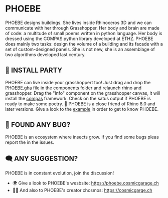 # PHOEBE

PHOEBE designs buildings. She lives inside Rhinoceros 3D and we can communicate with her through Grasshopper. Her body and brain are made of code: a multitude of small poems written in python language. Her body is dressed using the COMPAS python library developed at ETHZ. PHOEBE does mainly two tasks: design the volume of a building and its facade with a set of custom-designed panels. She is not new, she is an assemblage of two algorithms developed last century.





## 🎉 INSTALL PARTY
PHOEBE can live inside your grasshoppert too! Just drag and drop the [PHOEBE.gha](PHOEBE.gha) file in the components folder and relaunch rhino and grasshopper. 
Drag the "Info" component on the grasshopper canvas, it will install the [compas](https://compas.dev/#/) framework. Check on the satus output if PHOEBE is ready to make some poetry. 
🦏 PHOEBE is a close friend of Rhino 8.0 and later versions. 
Give a look to the [example](EXAMPLE_PHOEBE.gh) in order to get to know PHOEBE.


## 🐛 FOUND ANY BUG? 
PHOEBE is an ecosystem where insects grow. If you find some bugs pleas report the in the issues. 

## 🗨️ ANY SUGGESTION?
PHOEBE is in constant evolution, join the  discussion!


- 🌍 Give a look to PHOEBE's wesbsite: https://phoebe.cosmicgarage.ch
- 🧑‍🚀 And also to PHOEBE's creator chosmos: https://cosmicgarge.ch
